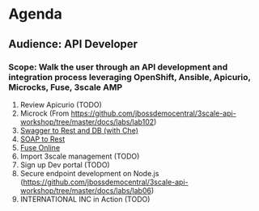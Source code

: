 # Agenda
## Audience: API Developer
### Scope: Walk the user through an API development and integration process leveraging OpenShift, Ansible, Apicurio, Microcks, Fuse, 3scale AMP

1. Review Apicurio (TODO)
2. Microck (From https://github.com/jbossdemocentral/3scale-api-workshop/tree/master/docs/labs/lab102)
3. [Swagger to Rest and DB (with Che)](lab04/#lab-4)
4. [SOAP to Rest](lab05/#lab-5)
5. [Fuse Online](lab06/#lab-6)
6. Import 3scale management (TODO)
7. Sign up Dev portal (TODO)
8. Secure endpoint development on Node.js (https://github.com/jbossdemocentral/3scale-api-workshop/tree/master/docs/labs/lab06)
9. INTERNATIONAL INC in Action (TODO)
